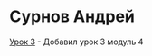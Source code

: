 # Сурнов Андрей

[Урок 3](https://sred96.github.io/Github/Lesson%203/ "Урок 3") - Добавил урок 3 модуль 4
